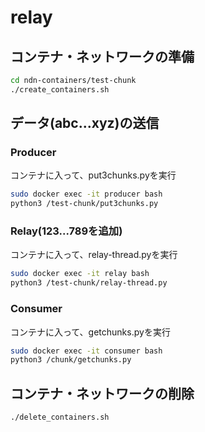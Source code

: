 # relay

## コンテナ・ネットワークの準備
```bash
cd ndn-containers/test-chunk
./create_containers.sh
```

## データ(abc...xyz)の送信
### Producer
コンテナに入って、put3chunks.pyを実行
```bash
sudo docker exec -it producer bash
python3 /test-chunk/put3chunks.py
```
### Relay(123...789を追加)
コンテナに入って、relay-thread.pyを実行
```bash
sudo docker exec -it relay bash
python3 /test-chunk/relay-thread.py
```

### Consumer
コンテナに入って、getchunks.pyを実行
```bash
sudo docker exec -it consumer bash
python3 /chunk/getchunks.py
```

## コンテナ・ネットワークの削除
```bash
./delete_containers.sh
```

